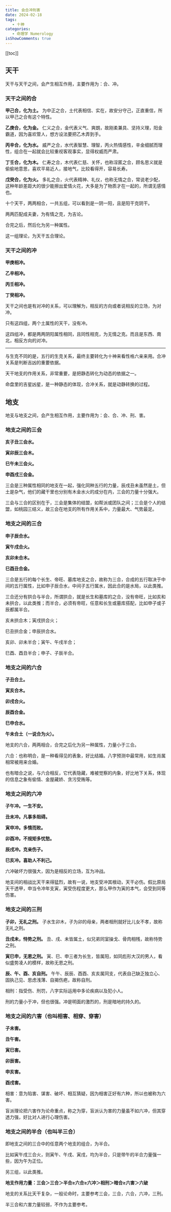 ```yaml
---
title: 会合冲刑害
date: 2024-02-18
tags:
   - 十神
categories:
   - 命理学 Numerology
isShowComments: true
---
```


<Boxx/>



<!-- more -->

[[toc]]

## 天干

天干与天干之间，会产生相互作用，主要作用为：合、冲。

### 天干之间的合

**甲己合，化为土。** 为中正之合，土代表相信、实在，故安分守己，正直重信，所以甲己之合有这个特性。

**乙庚合，化为金。** 仁义之合，金代表义气、爽朗，故刚柔兼具、坚持义理，阳金霸道，因为喜欢管人，想方设法要把乙木弄到手。

**丙辛合，化为水。** 威严之合，水代表智慧、理智，丙火热情感性，辛金细腻而理性，组合在一起就会比较重视客观事实，显得权威而严肃。

**丁壬合，化为木。** 仁寿之合，木代表仁慈、关怀，也称淫匿之合，顾名思义就是偷偷地意思，喜欢平易近人，接地气，比较看得开，容易长寿。

**戊癸合，化为火。** 多礼之合，火代表精神、礼仪，也称无情之合，常说老少配，这种年龄差距大的很少能擦出爱情火花，大多是为了物质才在一起的，所谓无感情也。

十个天干，两两相合，一共五组，可以看到是一阴一阳，且是阳干克阴干。

两两匹配成夫妻，为有情之克，为吉论。

合完之后，然后化为另一种属性。

这一组理论，为天干五合理论。

### 天干之间的冲

**甲庚相冲。**

**乙辛相冲。**

**丙壬相冲。**

**丁癸相冲。**

天干之间也是有对冲的关系，可以理解为，相反的方向或者说相反的立场，为对冲。

只有这四组，两个土属性的天干，没有冲。

这四组冲，都是两两阴阳属性相同，且同性相克，为无情之克。而且是东西、南北，相反方向的对冲。

---

与生克不同的是，五行的生克关系，最终主要转化为十神来看性格六亲来用。合冲关系是判断吉凶的重要依据。

天干地支的作用关系，非常重要，是把静态转化为动态的依据之一。

命盘里的吉星凶星，是一种静态的体现，合冲关系，就是动静转换的过程。

## 地支

地支与地支之间，会产生相互作用，主要作用为：会、合、冲、刑、害。

### 地支之间的三会

**亥子丑三会水。**

**寅卯辰三会木。**

**巳午未三会火。**

**申酉戌三会金。**

三会是三种属性相同的地支在一起，强化同种五行的力量，辰戌丑未虽然是土，但土是杂气，他们的藏干里也分别有木金水火的成分在内，三会的力量十分强大。

三会与三合的区别在于，三会是集体的结盟，如帮派或团队之间；三合是个人的结盟，如桃园三结义，故三会在地支的所有作用关系中，力量最大、气势最足。

### 地支之间的三合

**申子辰合水。**

**寅午戌合火。**

**亥卯未合木。**

**巳酉丑合金。**

三合是五行的每个长生、帝旺、墓库地支之合，故称为三合，合成的五行取决于中间的五行属性，比如申子辰合水，中间子五行属水，因此合的是水局，以此类推。

三合还分有拱合与半合，所谓拱合，就是长生和墓库的之合，没有帝旺，比如亥和未拱合，以此类推；而半合，必须有帝旺，任意和长生或墓库搭配，比如申子或子辰都属半合。

亥未拱合木；寅戌拱合火；

巳丑拱合金；申辰拱合水。

亥卯、卯未半合；寅午、午戌半合；

巳酉、酉丑半合；申子、子辰半合。

### 地支之间的六合

**子丑合土。**

**寅亥合木。**

**卯戌合火。**

**辰酉合金。**

**巳申合水。**

**午未合土（一说合为火）。**

地支的六合，两两相合，合完之后化为另一种属性，力量小于三合。

六合：也称明合，是一种看得见的表象，好比结婚。八字预测中最常用，如生肖属相常被用来合婚。

也有暗合之说，与六合相反，它代表隐藏，难被觉察的内象，好比地下关系，体现的信息之象有偷情、金屋藏娇、贪污受贿等。

### 地支之间的六冲

**子午冲。一生不安。**

**丑未冲。凡事多阻碍。**

**寅申冲。多情而败。**

**卯酉冲。不规矩多忧愁。**

**辰戌冲。克亲伤子。**

**巳亥冲。喜助人不利己。**

六冲破坏力很强大，因为是相反的立场，互为冲战。

地支间的相战比天干来得猛烈，故有一说，地支受冲其根动，天干必伤。假比原局天干透甲，申当令冲年支寅，寅受伤程度更大，那么甲作为寅的本气，会受到同等伤害。

### 地支之间的三刑

**子卯，无礼之刑。** 子水生卯木，子为卯的母亲，两者相刑就好比儿女不孝，故称无礼之刑。

**丑戌未，恃势之刑。** 丑、戌、未皆属土，似兄弟同室操戈、骨肉相残，故称恃势之刑。

**寅巳申，无恩之刑。** 寅、巳、申三者为长生，皆属阳，如同彪形大汉的男人，看似盛势凌人的模样，故称无恩之刑。

**辰、午、酉、亥自刑。** 午午、辰辰、酉酉、亥亥属同支，代表自己缺乏独立心、固执己见、思虑浅薄、自揭伤疤，故称自刑。

相刑：指受伤、刑罚，八字实际运用中多论疾病以及犯小人。

刑的力量小于冲，但也很强。冲是明面的激烈的，刑是暗地的持久的。

### 地支之间的六害（也叫相害、相穿、穿害）

**子未害。**

**丑午害。**

**寅巳害。**

**卯辰害。**

**申亥害。**

**酉戌害。**

相害：意为陷害、谋害、破坏、相互猜疑，因为相害正好有六种，所以也被称为六害。

盲派理论把六害作为论命重点，称之为穿，盲派认为害的力量虽不如六冲，但其穿透力强，好比对人进行心理伤害。

### 地支之间的半合（也叫半三合）

即地支之间的三合中的任意两个地支的组合，为半合。

比如寅午戌三合火，则寅午、午戌、寅戌，均为半合，只是带午的半合力量强一些，因为午为正位。

另三组，以此类推。

**地支作用力量：三会＞三合＞半合≥六合≥六冲＞相刑＞暗合≥六害＞六破**

地支的关系比天干复杂，一般论命时，主要参考三会，三合，六合，六冲，三刑。

半三合和六害力量较弱，不作为主要参考。
